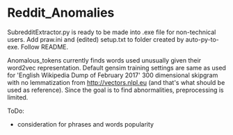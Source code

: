 # Reddit_Anomalies
SubredditExtractor.py is ready to be made into .exe file for non-technical users. Add praw.ini and (edited) setup.txt to folder created by auto-py-to-exe. Follow README.

Anomalous_tokens currently finds words used unusually given their word2vec representation. Default gensim training settings are same as used for 'English Wikipedia Dump of February 2017' 300 dimensional skipgram with no lemmatization from http://vectors.nlpl.eu (and that's what should be used as reference). Since the goal is to find abnormalities, preprocessing is limited.

ToDo:
- consideration for phrases and words popularity
